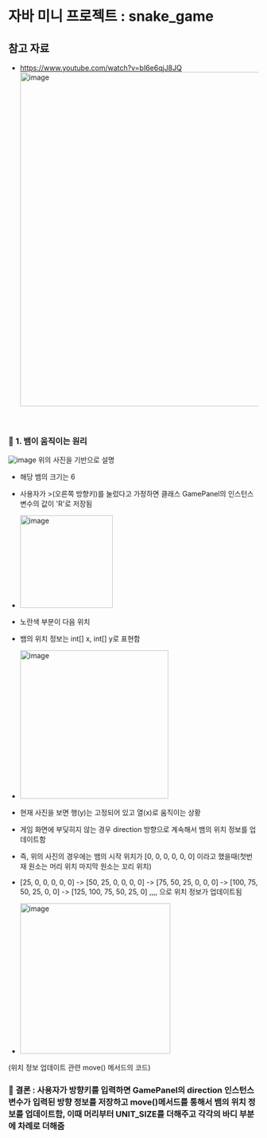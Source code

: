 
# 자바 미니 프로젝트 : snake_game

## 참고 자료
- https://www.youtube.com/watch?v=bI6e6qjJ8JQ
  <img width="671" alt="image" src="https://github.com/jongheonleee/snake_game/assets/87258372/21cfcaaa-2984-4ca9-b015-19284231b119">
<br/>

### 📌 1. 뱀이 움직이는 원리
![image](https://github.com/jongheonleee/snake_game/assets/87258372/90ea4769-f988-44d9-82b0-a1e8446e7dfa)
위의 사진을 기반으로 설명
- 해당 뱀의 크기는 6
- 사용자가 >(오른쪽 방향키)를 눌렀다고 가정하면 클래스 GamePanel의 인스턴스 변수의 값이 'R'로 저장됨
- <img width="186" alt="image" src="https://github.com/jongheonleee/snake_game/assets/87258372/d5f0369c-1672-418a-ad6d-19de37071a88">

- 노란색 부분이 다음 위치
- 뱀의 위치 정보는 int[] x, int[] y로 표현함
- <img width="298" alt="image" src="https://github.com/jongheonleee/snake_game/assets/87258372/1c39c365-f5e3-47a6-aa97-e16d29aac6b9">
- 현재 사진을 보면 행(y)는 고정되어 있고 열(x)로 움직이는 상황
- 게임 화면에 부딪히지 않는 경우 direction 방향으로 계속해서 뱀의 위치 정보를 업데이트함
- 즉, 위의 사진의 경우에는 뱀의 시작 위치가 [0, 0, 0, 0, 0, 0] 이라고 했을때(첫번재 원소는 머리 위치 마지막 원소는 꼬리 위치)
- [25, 0, 0, 0, 0, 0] -> [50, 25, 0, 0, 0, 0] -> [75, 50, 25, 0, 0, 0] -> [100, 75, 50, 25, 0, 0] -> [125, 100, 75, 50, 25, 0] ,,,, 으로 위치 정보가 업데이트됨
- <img width="302" alt="image" src="https://github.com/jongheonleee/snake_game/assets/87258372/b6072dff-83c1-4ee6-96a3-ddd9f5e3ae68">
(위치 정보 업데이트 관련 move() 메서드의 코드)

### 📝 결론 : 사용자가 방향키를 입력하면 GamePanel의 direction 인스턴스 변수가 입력된 방향 정보를 저장하고 move()메서드를 통해서 뱀의 위치 정보를 업데이트함, 이때 머리부터 UNIT_SIZE를 더해주고 각각의 바디 부분에 차례로 더해줌
